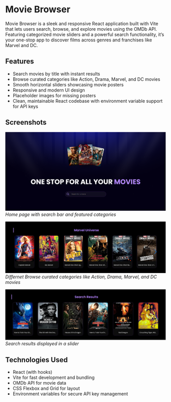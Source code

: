 # Movie Browser

Movie Browser is a sleek and responsive React application built with Vite that lets users search, browse, and explore movies using the OMDb API. Featuring categorized movie sliders and a powerful search functionality, it’s your one-stop app to discover films across genres and franchises like Marvel and DC.

## Features

- Search movies by title with instant results  
- Browse curated categories like Action, Drama, Marvel, and DC movies  
- Smooth horizontal sliders showcasing movie posters  
- Responsive and modern UI design  
- Placeholder images for missing posters  
- Clean, maintainable React codebase with environment variable support for API keys

## Screenshots

![Home Page](./screenshots/homepage.png)  
*Home page with search bar and featured categories*

![Browse Section](./screenshots/browse1.png)  
*Differnet Browse curated categories like Action, Drama, Marvel, and DC movies*

![Search Results](./screenshots/search-results.png)  
*Search results displayed in a slider*

## Technologies Used

- React (with hooks)  
- Vite for fast development and bundling  
- OMDb API for movie data  
- CSS Flexbox and Grid for layout  
- Environment variables for secure API key management
